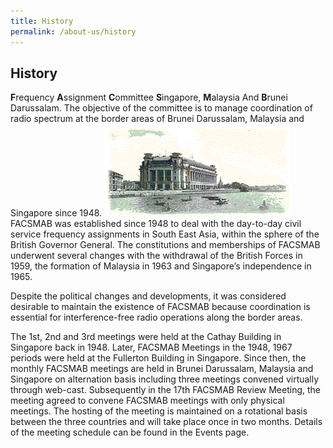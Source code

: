 ```yaml
---
title: History
permalink: /about-us/history
---
```

## **History**
**F**requency **A**ssignment **C**ommittee **S**ingapore, **M**alaysia And **B**runei Darussalam. The objective of the committee is to manage coordination of radio spectrum at the border areas of Brunei Darussalam, Malaysia and Singapore since 1948.
![history](/assets/images/FACSMAB-History-Picture.gif)
FACSMAB was established since 1948 to deal with the day-to-day civil service frequency assignments in South East Asia, within the sphere of the British Governor General. The constitutions and memberships of FACSMAB underwent several changes with the withdrawal of the British Forces in 1959, the formation of Malaysia in 1963 and Singapore’s independence in 1965.

Despite the political changes and developments, it was considered desirable to maintain the existence of FACSMAB because coordination is essential for interference-free radio operations along the border areas.

The 1st, 2nd and 3rd meetings were held at the Cathay Building in Singapore back in 1948. Later, FACSMAB Meetings in the 1948, 1967 periods were held at the Fullerton Building in Singapore. Since then, the monthly FACSMAB meetings are held in Brunei Darussalam, Malaysia and Singapore on alternation basis including three meetings convened virtually through web-cast. Subsequently in the 17th FACSMAB Review Meeting, the meeting agreed to convene FACSMAB meetings with only physical meetings. The hosting of the meeting is maintained on a rotational basis between the three countries and will take place once in two months. Details of the meeting schedule can be found in the Events page.